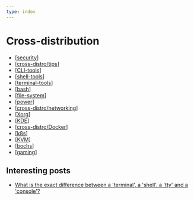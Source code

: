 ```yaml
---
type: index
---
```


# Cross-distribution

- [[security]]
- [[cross-distro/tips]]
- [[CLI-tools]]
- [[shell-tools]]
- [[terminal-tools]]
- [[bash]]
- [[file-system]]
- [[power]]
- [[cross-distro/networking]]
- [[Xorg]]
- [[KDE]]
- [[cross-distro/Docker]]
- [[k8s]]
- [[KVM]]
- [[bochs]]
- [[gaming]]

## Interesting posts

- [What is the exact difference between a 'terminal', a 'shell', a 'tty' and a 'console'?](https://unix.stackexchange.com/questions/4126/what-is-the-exact-difference-between-a-terminal-a-shell-a-tty-and-a-con)

[//begin]: # "Autogenerated link references for markdown compatibility"
[security]: security.md "Security"
[cross-distro/tips]: tips.md "General Linux Usage Tips"
[CLI-tools]: CLI-tools.md "Commonly Used Command-line Tools"
[shell-tools]: shell-tools.md "Shell Related Tools"
[terminal-tools]: terminal-tools.md "Terminal Related Tools"
[bash]: bash.md "Bash Usage"
[file-system]: file-system.md "File System"
[power]: power.md "Power Management"
[cross-distro/networking]: networking.md "Networking"
[Xorg]: Xorg.md "X.Org"
[KDE]: KDE.md "KDE Plasma Tweak"
[cross-distro/Docker]: Docker.md "Docker Usage"
[k8s]: k8s.md "Kubernetes Usage"
[KVM]: KVM.md "Kernel-based Virtual Machine Usage"
[bochs]: bochs.md "bochs Usage"
[gaming]: gaming.md "Gaming on Linux"
[//end]: # "Autogenerated link references"
